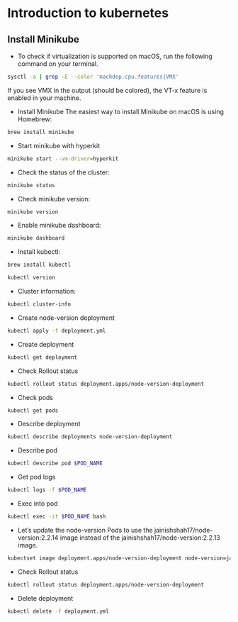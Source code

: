 # Introduction to kubernetes

## Install Minikube

* To check if virtualization is supported on macOS, run the following command on your terminal.

```bash
sysctl -a | grep -E --color 'machdep.cpu.features|VMX' 
```

If you see VMX in the output (should be colored), the VT-x feature is enabled in your machine.

* Install Minikube
The easiest way to install Minikube on macOS is using Homebrew:

```bash
brew install minikube
```

* Start minikube with hyperkit

```bash
minikube start --vm-driver=hyperkit
```

* Check the status of the cluster:

```bash
minikube status
```

* Check minikube version:

```bash
minikube version
```

* Enable minikube dashboard:

```bash
minikube dashboard
```

* Install kubectl:
```bash
brew install kubectl

kubectl version
```

* Cluster information:
```bash
kubectl cluster-info
```

* Create node-version deployment 
```bash
kubectl apply -f deployment.yml
```

* Create deployment 
```bash
kubectl get deployment
```

* Check Rollout status
```bash
kubectl rollout status deployment.apps/node-version-deployment
```

* Check pods
```bash
kubectl get pods
```

* Describe deployment
```bash
kubectl describe deployments node-version-deployment
```

* Describe pod
```bash
kubectl describe pod $POD_NAME
```

* Get pod logs
```bash
kubectl logs -f $POD_NAME
```

* Exec into pod 
```bash
kubectl exec -it $POD_NAME bash
```

* Let’s update the node-version Pods to use the jainishshah17/node-version:2.2.14 image instead of the jainishshah17/node-version:2.2.13 image.
```bash
kubectset image deployment.apps/node-version-deployment node-version=jainishshah17/node-version:2.2.14 --record
```

* Check Rollout status
```bash
kubectl rollout status deployment.apps/node-version-deployment
```

* Delete deployment 
```bash
kubectl delete -f deployment.yml
```
